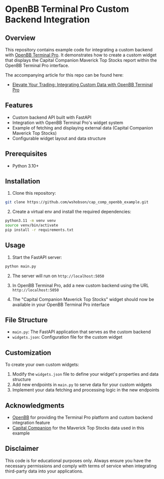 # OpenBB Terminal Pro Custom Backend Integration

## Overview

This repository contains example code for integrating a custom backend with [OpenBB Terminal Pro](https://openbb.co/products/pro). It demonstrates how to create a custom widget that displays the Capital Companion Maverick Top Stocks report within the OpenBB Terminal Pro interface.

The accompanying article for this repo can be found here:

- [Elevate Your Trading: Integrating Custom Data with OpenBB Terminal Pro](https://sethhobson.com/2024/08/elevate-your-trading-integrating-custom-data-with-openbb-terminal-pro/)

## Features

- Custom backend API built with FastAPI
- Integration with OpenBB Terminal Pro's widget system
- Example of fetching and displaying external data (Capital Companion Maverick Top Stocks)
- Configurable widget layout and data structure

## Prerequisites

- Python 3.10+

## Installation

1. Clone this repository:

```bash
git clone https://github.com/wshobson/cap_comp_openbb_example.git
```

2. Create a virtual env and install the required dependencies:

```bash
python3.11 -m venv venv
source venv/bin/activate
pip install -r requirements.txt
```

## Usage

1. Start the FastAPI server:

```bash
python main.py
```

2. The server will run on `http://localhost:5050`

3. In OpenBB Terminal Pro, add a new custom backend using the URL `http://localhost:5050`

4. The "Capital Companion Maverick Top Stocks" widget should now be available in your OpenBB Terminal Pro interface

## File Structure

- `main.py`: The FastAPI application that serves as the custom backend
- `widgets.json`: Configuration file for the custom widget

## Customization

To create your own custom widgets:

1. Modify the `widgets.json` file to define your widget's properties and data structure
2. Add new endpoints in `main.py` to serve data for your custom widgets
3. Implement your data fetching and processing logic in the new endpoints

## Acknowledgments

- [OpenBB](https://openbb.co/) for providing the Terminal Pro platform and custom backend integration feature
- [Capital Companion](https://capitalcompanion.ai/) for the Maverick Top Stocks data used in this example

## Disclaimer

This code is for educational purposes only. Always ensure you have the necessary permissions and comply with terms of service when integrating third-party data into your applications.
